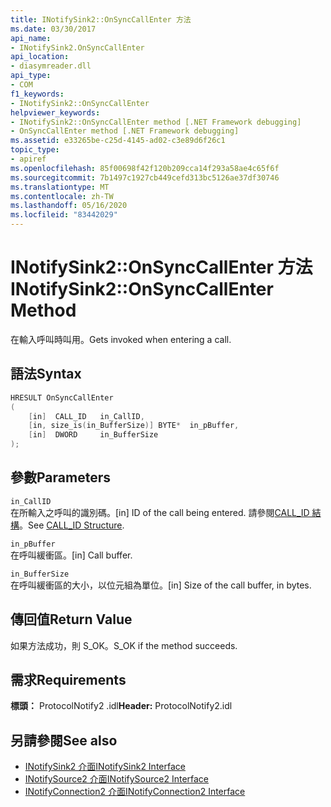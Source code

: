 ```yaml
---
title: INotifySink2::OnSyncCallEnter 方法
ms.date: 03/30/2017
api_name:
- INotifySink2.OnSyncCallEnter
api_location:
- diasymreader.dll
api_type:
- COM
f1_keywords:
- INotifySink2::OnSyncCallEnter
helpviewer_keywords:
- INotifySink2::OnSyncCallEnter method [.NET Framework debugging]
- OnSyncCallEnter method [.NET Framework debugging]
ms.assetid: e33265be-c25d-4145-ad02-c3e89d6f26c1
topic_type:
- apiref
ms.openlocfilehash: 85f00698f42f120b209cca14f293a58ae4c65f6f
ms.sourcegitcommit: 7b1497c1927cb449cefd313bc5126ae37df30746
ms.translationtype: MT
ms.contentlocale: zh-TW
ms.lasthandoff: 05/16/2020
ms.locfileid: "83442029"
---
```

# <a name="inotifysink2onsynccallenter-method"></a><span data-ttu-id="51528-102">INotifySink2::OnSyncCallEnter 方法</span><span class="sxs-lookup"><span data-stu-id="51528-102">INotifySink2::OnSyncCallEnter Method</span></span>
<span data-ttu-id="51528-103">在輸入呼叫時叫用。</span><span class="sxs-lookup"><span data-stu-id="51528-103">Gets invoked when entering a call.</span></span>  
  
## <a name="syntax"></a><span data-ttu-id="51528-104">語法</span><span class="sxs-lookup"><span data-stu-id="51528-104">Syntax</span></span>  
  
```cpp  
HRESULT OnSyncCallEnter  
(  
    [in]  CALL_ID   in_CallID,  
    [in, size_is(in_BufferSize)] BYTE*  in_pBuffer,  
    [in]  DWORD     in_BufferSize  
);  
```  
  
## <a name="parameters"></a><span data-ttu-id="51528-105">參數</span><span class="sxs-lookup"><span data-stu-id="51528-105">Parameters</span></span>  
 `in_CallID`  
 <span data-ttu-id="51528-106">在所輸入之呼叫的識別碼。</span><span class="sxs-lookup"><span data-stu-id="51528-106">[in] ID of the call being entered.</span></span> <span data-ttu-id="51528-107">請參閱[CALL_ID 結構](call-id-structure.md)。</span><span class="sxs-lookup"><span data-stu-id="51528-107">See [CALL_ID Structure](call-id-structure.md).</span></span>  
  
 `in_pBuffer`  
 <span data-ttu-id="51528-108">在呼叫緩衝區。</span><span class="sxs-lookup"><span data-stu-id="51528-108">[in] Call buffer.</span></span>  
  
 `in_BufferSize`  
 <span data-ttu-id="51528-109">在呼叫緩衝區的大小，以位元組為單位。</span><span class="sxs-lookup"><span data-stu-id="51528-109">[in] Size of the call buffer, in bytes.</span></span>  
  
## <a name="return-value"></a><span data-ttu-id="51528-110">傳回值</span><span class="sxs-lookup"><span data-stu-id="51528-110">Return Value</span></span>  
 <span data-ttu-id="51528-111">如果方法成功，則 S_OK。</span><span class="sxs-lookup"><span data-stu-id="51528-111">S_OK if the method succeeds.</span></span>  
  
## <a name="requirements"></a><span data-ttu-id="51528-112">需求</span><span class="sxs-lookup"><span data-stu-id="51528-112">Requirements</span></span>  
 <span data-ttu-id="51528-113">**標頭：** ProtocolNotify2 .idl</span><span class="sxs-lookup"><span data-stu-id="51528-113">**Header:** ProtocolNotify2.idl</span></span>  
  
## <a name="see-also"></a><span data-ttu-id="51528-114">另請參閱</span><span class="sxs-lookup"><span data-stu-id="51528-114">See also</span></span>

- [<span data-ttu-id="51528-115">INotifySink2 介面</span><span class="sxs-lookup"><span data-stu-id="51528-115">INotifySink2 Interface</span></span>](inotifysink2-interface.md)
- [<span data-ttu-id="51528-116">INotifySource2 介面</span><span class="sxs-lookup"><span data-stu-id="51528-116">INotifySource2 Interface</span></span>](inotifysource2-interface.md)
- [<span data-ttu-id="51528-117">INotifyConnection2 介面</span><span class="sxs-lookup"><span data-stu-id="51528-117">INotifyConnection2 Interface</span></span>](inotifyconnection2-interface.md)
